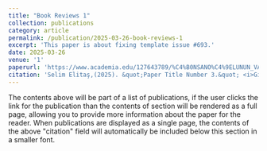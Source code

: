 ```yaml
---
title: "Book Reviews 1"
collection: publications
category: article
permalink: /publication/2025-03-26-book-reviews-1
excerpt: 'This paper is about fixing template issue #693.'
date: 2025-03-26
venue: '1'
paperurl: 'https://www.academia.edu/127643789/%C4%B0NSANO%C4%9ELUNUN_VAR_OLU%C5%9EUNUN_%C4%B0ZAHI'
citation: 'Selim Elitaş,(2025). &quot;Paper Title Number 3.&quot; <i>GitHub Journal of Bugs</i>. 1(3).'
---
```


The contents above will be part of a list of publications, if the user clicks the link for the publication than the contents of section will be rendered as a full page, allowing you to provide more information about the paper for the reader. When publications are displayed as a single page, the contents of the above "citation" field will automatically be included below this section in a smaller font.
